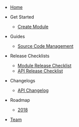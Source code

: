 <!-- Main sidebar -->

- [Home](/)

- Get Started

  - [Create Module](get-started/create-module.md)

- Guides

  - [Source Code Management](guides/scm.md)

- Release Checklists

  - [Module Release Checklist](release-checklist/module-release-checklist)
  - [API Release Checklist](release-checklist/api-release-checklist)

- Changelogs

  - [API Changelog](changelogs/api-changelog.md)

- Roadmap

  - [2018](roadmaps/2018.md)

- [Team](team.md)
